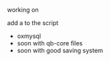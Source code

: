 working on 

add a to the script 
* oxmysql 
* soon with qb-core files
* soon with good saving system
